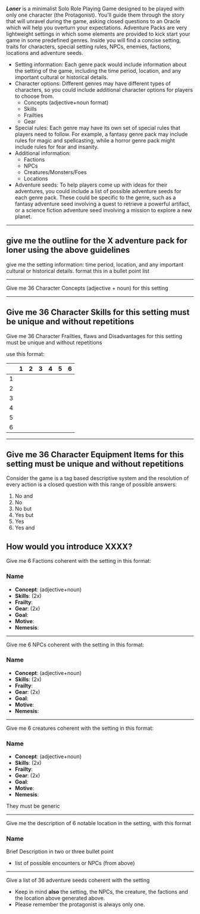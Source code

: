 ***Loner*** is a minimalist Solo Role Playing Game designed to be played with only one character (the Protagonist). You'll guide them through the story that will unravel during the game, asking closed questions to an Oracle which will help you overturn your expectations. 
Adventure Packs are very lightweight settings in which some elements are provided to kick start your game in some predefined genres.
Inside you will find a concise setting, traits for characters, special setting rules, NPCs, enemies, factions, locations and adventure seeds.
- Setting information: Each genre pack would include information about the setting of the game, including the time period, location, and any important cultural or historical details.
- Character options: Different genres may have different types of characters, so you could include additional character options for players to choose from.
   - Concepts (adjective+noun format)
   - Skills
   - Frailties
   - Gear
- Special rules: Each genre may have its own set of special rules that players need to follow. For example, a fantasy genre pack may include rules for magic and spellcasting, while a horror genre pack might include rules for fear and insanity.
- Additional information:
  - Factions
  - NPCs
  - Creatures/Monsters/Foes
  - Locations
- Adventure seeds: To help players come up with ideas for their adventures, you could include a list of possible adventure seeds for each genre pack. These could be specific to the genre, such as a fantasy adventure seed involving a quest to retrieve a powerful artifact, or a science fiction adventure seed involving a mission to explore a new planet.

---
give me the outline for the X adventure pack for loner using the above guidelines
---
give me the setting information: time period, location, and any important cultural or historical details.
format this in a bullet point list


---
Give me 36 Character Concepts (adjective + noun) for this setting

---
Give me 36 Character Skills for this setting
must be unique and without repetitions
---
Give me 36 Character Frailties, flaws and Disadvantages for this setting
must be unique and without repetitions

use this format:


|     | 1   | 2   | 3   | 4   | 5   | 6   |
| --- | --- | --- | --- | --- | --- | --- |
| 1   |     |     |     |     |     |     |
| 2   |     |     |     |     |     |     |
| 3   |     |     |     |     |     |     |
| 4   |     |     |     |     |     |     |
| 5   |     |     |     |     |     |     |
| 6   |     |     |     |     |     |     |

---
Give me 36 Character Equipment Items for this setting
must be unique and without repetitions
---
Consider the game is a tag based descriptive system and the resolution of every action is a closed question with this range of possible answers:

1. No and
2. No
3. No but
4. Yes but
5. Yes
6. Yes and

How would you introduce XXXX?
---

Give me 6 Factions coherent with the setting in this format:

### Name
- **Concept**: (adjective+noun)
- **Skills**: (2x)
- **Frailty**:
- **Gear**: (2x)
- **Goal**:
- **Motive**:
- **Nemesis**:

---

Give me 6 NPCs coherent with the setting in this format:

### Name
- **Concept**: (adjective+noun)
- **Skills**: (2x)
- **Frailty**:
- **Gear**: (2x)
- **Goal**:
- **Motive**:
- **Nemesis**:

---

Give me 6 creatures coherent with the setting in this format:

### Name
- **Concept**: (adjective+noun)
- **Skills**: (2x)
- **Frailty**:
- **Gear**: (2x)
- **Goal**:
- **Motive**:
- **Nemesis**:

They must be generic

---
Give me the description of 6 notable location in the setting, with this format

### Name
Brief Description in two or three bullet point
- list of possible encounters or NPCs (from above)

---

Give a list of 36 adventure seeds coherent with the setting
- Keep in mind **also** the setting, the NPCs, the creature, the factions and the location above generated above. 
- Please remember the protagonist is always only one.